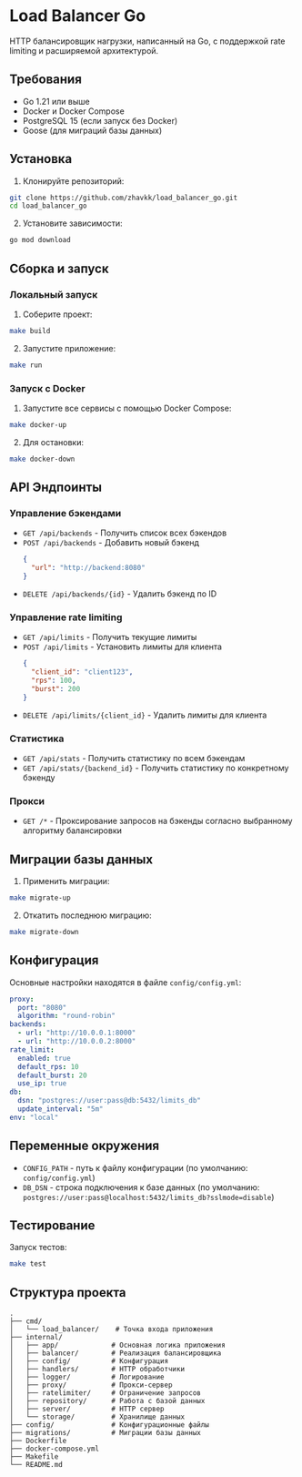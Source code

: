 # Load Balancer Go

HTTP балансировщик нагрузки, написанный на Go, с поддержкой rate limiting и расширяемой архитектурой.

## Требования

- Go 1.21 или выше
- Docker и Docker Compose
- PostgreSQL 15 (если запуск без Docker)
- Goose (для миграций базы данных)

## Установка

1. Клонируйте репозиторий:
```bash
git clone https://github.com/zhavkk/load_balancer_go.git
cd load_balancer_go
```

2. Установите зависимости:
```bash
go mod download
```

## Сборка и запуск

### Локальный запуск

1. Соберите проект:
```bash
make build
```

2. Запустите приложение:
```bash
make run
```

### Запуск с Docker

1. Запустите все сервисы с помощью Docker Compose:
```bash
make docker-up
```

2. Для остановки:
```bash
make docker-down
```

## API Эндпоинты

### Управление бэкендами

- `GET /api/backends` - Получить список всех бэкендов
- `POST /api/backends` - Добавить новый бэкенд
  ```json
  {
    "url": "http://backend:8080"
  }
  ```
- `DELETE /api/backends/{id}` - Удалить бэкенд по ID

### Управление rate limiting

- `GET /api/limits` - Получить текущие лимиты
- `POST /api/limits` - Установить лимиты для клиента
  ```json
  {
    "client_id": "client123",
    "rps": 100,
    "burst": 200
  }
  ```
- `DELETE /api/limits/{client_id}` - Удалить лимиты для клиента

### Статистика

- `GET /api/stats` - Получить статистику по всем бэкендам
- `GET /api/stats/{backend_id}` - Получить статистику по конкретному бэкенду

### Прокси

- `GET /*` - Проксирование запросов на бэкенды согласно выбранному алгоритму балансировки

## Миграции базы данных

1. Применить миграции:
```bash
make migrate-up
```

2. Откатить последнюю миграцию:
```bash
make migrate-down
```

## Конфигурация

Основные настройки находятся в файле `config/config.yml`:

```yaml
proxy:
  port: "8080"
  algorithm: "round-robin"
backends:
  - url: "http://10.0.0.1:8000"
  - url: "http://10.0.0.2:8000"
rate_limit:
  enabled: true
  default_rps: 10
  default_burst: 20
  use_ip: true
db:
  dsn: "postgres://user:pass@db:5432/limits_db"
  update_interval: "5m"
env: "local"
```

## Переменные окружения

- `CONFIG_PATH` - путь к файлу конфигурации (по умолчанию: `config/config.yml`)
- `DB_DSN` - строка подключения к базе данных (по умолчанию: `postgres://user:pass@localhost:5432/limits_db?sslmode=disable`)

## Тестирование

Запуск тестов:
```bash
make test
```

## Структура проекта

```
.
├── cmd/
│   └── load_balancer/    # Точка входа приложения
├── internal/
│   ├── app/             # Основная логика приложения
│   ├── balancer/        # Реализация балансировщика
│   ├── config/          # Конфигурация
│   ├── handlers/        # HTTP обработчики
│   ├── logger/          # Логирование
│   ├── proxy/           # Прокси-сервер
│   ├── ratelimiter/     # Ограничение запросов
│   ├── repository/      # Работа с базой данных
│   ├── server/          # HTTP сервер
│   └── storage/         # Хранилище данных
├── config/              # Конфигурационные файлы
├── migrations/          # Миграции базы данных
├── Dockerfile
├── docker-compose.yml
├── Makefile
└── README.md
```